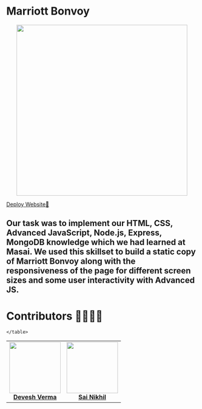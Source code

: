  #  Marriott Bonvoy

<p align="center">
<img src="https://i.ibb.co/87FXsHL/mywebsite.png" alt="" width="450px"/>
</p>
<a href="https://github.com/Nikhil874"> Deploy Website🔗<a>

##  Our task was to implement our HTML, CSS, Advanced JavaScript, Node.js, Express, MongoDB knowledge which we had learned at Masai. We used this skillset to build a static copy of Marriott Bonvoy along with the responsiveness of the page for different screen sizes and some user interactivity with Advanced JS.


# Contributors :man_technologist::woman_technologist:

<div>
    <table>
        <tr>
            <td align="center"><a href="https://github.com/webdeveshverma"><img src="https://3.bp.blogspot.com/-KYjDgm38Z7g/Yg-bXxPCLoI/AAAAAAAAAOQ/aTzf6PB1alM2a1f9M3aNWEuMB2foyXgmwCK4BGAYYCw/s120-pf/IMG_20220216_150121-01.jpeg" width="135px;" height="135px;" alt=""/><br /><b>Devesh Verma</b></a></td>
             <td align="center"><a href="https://github.com/Nikhil874"><img src="https://i.ibb.co/rxbxRnb/nikhik.jpg" width="135px;" height="135px;" alt=""/><br /><b>Sai Nikhil</b></a></td>
        </tr>
        
    </table>
</div>


 
